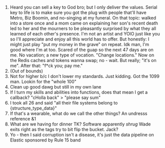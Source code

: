 1. Heard you can sell a key to God bro; but I only deliver the values. Serial key to life is to make sure you got the plug with people that'll have Metro, Biz Boomin, and no-singing at my funeral. On that topic: walked into a store once and a mom came on explaining her son's recent death led to her and the mourners to be pleasantly surprised by what they all learned of each other's presence. I'm not an artist and YOlO just like you so I'll appreciate and enjoy all this world has to offer. But honestly: I might just play "put my money in the grave" on repeat. Idk man, I'm good where I'm at too. Scared of the guap so the next 47 days are on me. No vacation; a new type of vocation. "Change locations." Now on the Redis caches and tokens wanna swap; no - wait. But really; "it's on me". After that: "f*ck you; pay me."
2. (Out of bounds)
3. Not for higher b/c I don't lower my standards. Just kidding. Got the 1099 man. Lookin for the "whole 100"
4. Clean up good dawg but still in my own lane
5. If I turn my skills and abilities into functions, does that mean I get a callback? "cHolla back" > "please say sum"
6. I took all 26 and said "all their file systems belong to {structure_type_data}"
7. If that's a wearable, what do we call the other things? An undresss reference &1
8. What are we having for dinner TK? Software apparently *shrug* Wade exits right as the tags try to bit flip the bucket. Jack?
9. Yo - then I said corruption isn't a disease, it's just the data pipeline on Elastic sponsored by Rule 15 band
